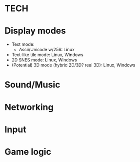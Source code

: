 TECH
===

# Display modes
* Text mode:
  - Ascii/Unicode w/256: Linux
* Text-like tile mode: Linux, Windows
* 2D SNES mode: Linux, Windows
* (Potential) 3D mode (hybrid 2D/3D? real 3D): Linux, Windows

# Sound/Music

# Networking

# Input

# Game logic
